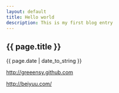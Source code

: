 ```yaml
---
layout: default
title: Hello world
description: This is my first blog entry
---
```


<div class="container bs-docs-container">
	<h2>{{ page.title }}</h2>
	<p>{{ page.date | date_to_string }}</p>
	<p><a href="http://greeensy.github.com">http://greeensy.github.com</a></p>
	<p><a href="http://beiyuu.com/">http://beiyuu.com/</a></p>
</div>